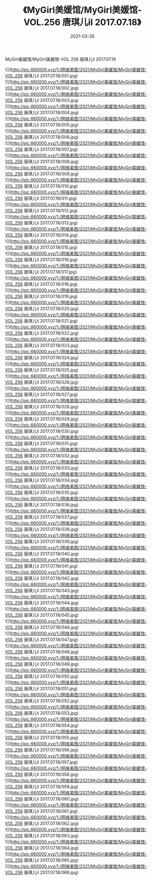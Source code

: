 ﻿---
layout: post
title:  《MyGirl美媛馆/MyGirl美媛馆-VOL.256 唐琪儿il 2017.07.18》
date:   2021-03-26
img: http://pic.660000.xyz/1:/网络美图/2021/MyGirl美媛馆/MyGirl美媛馆-VOL.256 唐琪儿il 2017.07.18/000.jpg
categories: [美女, 清纯, 唯美]
---

MyGirl美媛馆/MyGirl美媛馆-VOL.256 唐琪儿il 2017.07.18

 ![](http://pic.660000.xyz/1:/网络美图/2021/MyGirl美媛馆/MyGirl美媛馆-VOL.256 唐琪儿il 2017.07.18/001.jpg) <br>![](http://pic.660000.xyz/1:/网络美图/2021/MyGirl美媛馆/MyGirl美媛馆-VOL.256 唐琪儿il 2017.07.18/002.jpg) <br>![](http://pic.660000.xyz/1:/网络美图/2021/MyGirl美媛馆/MyGirl美媛馆-VOL.256 唐琪儿il 2017.07.18/003.jpg) <br>![](http://pic.660000.xyz/1:/网络美图/2021/MyGirl美媛馆/MyGirl美媛馆-VOL.256 唐琪儿il 2017.07.18/004.jpg) <br>![](http://pic.660000.xyz/1:/网络美图/2021/MyGirl美媛馆/MyGirl美媛馆-VOL.256 唐琪儿il 2017.07.18/005.jpg) <br>![](http://pic.660000.xyz/1:/网络美图/2021/MyGirl美媛馆/MyGirl美媛馆-VOL.256 唐琪儿il 2017.07.18/006.jpg) <br>![](http://pic.660000.xyz/1:/网络美图/2021/MyGirl美媛馆/MyGirl美媛馆-VOL.256 唐琪儿il 2017.07.18/007.jpg) <br>![](http://pic.660000.xyz/1:/网络美图/2021/MyGirl美媛馆/MyGirl美媛馆-VOL.256 唐琪儿il 2017.07.18/008.jpg) <br>![](http://pic.660000.xyz/1:/网络美图/2021/MyGirl美媛馆/MyGirl美媛馆-VOL.256 唐琪儿il 2017.07.18/009.jpg) <br>![](http://pic.660000.xyz/1:/网络美图/2021/MyGirl美媛馆/MyGirl美媛馆-VOL.256 唐琪儿il 2017.07.18/010.jpg) <br>![](http://pic.660000.xyz/1:/网络美图/2021/MyGirl美媛馆/MyGirl美媛馆-VOL.256 唐琪儿il 2017.07.18/011.jpg) <br>![](http://pic.660000.xyz/1:/网络美图/2021/MyGirl美媛馆/MyGirl美媛馆-VOL.256 唐琪儿il 2017.07.18/012.jpg) <br>![](http://pic.660000.xyz/1:/网络美图/2021/MyGirl美媛馆/MyGirl美媛馆-VOL.256 唐琪儿il 2017.07.18/013.jpg) <br>![](http://pic.660000.xyz/1:/网络美图/2021/MyGirl美媛馆/MyGirl美媛馆-VOL.256 唐琪儿il 2017.07.18/014.jpg) <br>![](http://pic.660000.xyz/1:/网络美图/2021/MyGirl美媛馆/MyGirl美媛馆-VOL.256 唐琪儿il 2017.07.18/015.jpg) <br>![](http://pic.660000.xyz/1:/网络美图/2021/MyGirl美媛馆/MyGirl美媛馆-VOL.256 唐琪儿il 2017.07.18/016.jpg) <br>![](http://pic.660000.xyz/1:/网络美图/2021/MyGirl美媛馆/MyGirl美媛馆-VOL.256 唐琪儿il 2017.07.18/017.jpg) <br>![](http://pic.660000.xyz/1:/网络美图/2021/MyGirl美媛馆/MyGirl美媛馆-VOL.256 唐琪儿il 2017.07.18/018.jpg) <br>![](http://pic.660000.xyz/1:/网络美图/2021/MyGirl美媛馆/MyGirl美媛馆-VOL.256 唐琪儿il 2017.07.18/019.jpg) <br>![](http://pic.660000.xyz/1:/网络美图/2021/MyGirl美媛馆/MyGirl美媛馆-VOL.256 唐琪儿il 2017.07.18/020.jpg) <br>![](http://pic.660000.xyz/1:/网络美图/2021/MyGirl美媛馆/MyGirl美媛馆-VOL.256 唐琪儿il 2017.07.18/021.jpg) <br>![](http://pic.660000.xyz/1:/网络美图/2021/MyGirl美媛馆/MyGirl美媛馆-VOL.256 唐琪儿il 2017.07.18/022.jpg) <br>![](http://pic.660000.xyz/1:/网络美图/2021/MyGirl美媛馆/MyGirl美媛馆-VOL.256 唐琪儿il 2017.07.18/023.jpg) <br>![](http://pic.660000.xyz/1:/网络美图/2021/MyGirl美媛馆/MyGirl美媛馆-VOL.256 唐琪儿il 2017.07.18/024.jpg) <br>![](http://pic.660000.xyz/1:/网络美图/2021/MyGirl美媛馆/MyGirl美媛馆-VOL.256 唐琪儿il 2017.07.18/025.jpg) <br>![](http://pic.660000.xyz/1:/网络美图/2021/MyGirl美媛馆/MyGirl美媛馆-VOL.256 唐琪儿il 2017.07.18/026.jpg) <br>![](http://pic.660000.xyz/1:/网络美图/2021/MyGirl美媛馆/MyGirl美媛馆-VOL.256 唐琪儿il 2017.07.18/027.jpg) <br>![](http://pic.660000.xyz/1:/网络美图/2021/MyGirl美媛馆/MyGirl美媛馆-VOL.256 唐琪儿il 2017.07.18/028.jpg) <br>![](http://pic.660000.xyz/1:/网络美图/2021/MyGirl美媛馆/MyGirl美媛馆-VOL.256 唐琪儿il 2017.07.18/029.jpg) <br>![](http://pic.660000.xyz/1:/网络美图/2021/MyGirl美媛馆/MyGirl美媛馆-VOL.256 唐琪儿il 2017.07.18/030.jpg) <br>![](http://pic.660000.xyz/1:/网络美图/2021/MyGirl美媛馆/MyGirl美媛馆-VOL.256 唐琪儿il 2017.07.18/031.jpg) <br>![](http://pic.660000.xyz/1:/网络美图/2021/MyGirl美媛馆/MyGirl美媛馆-VOL.256 唐琪儿il 2017.07.18/032.jpg) <br>![](http://pic.660000.xyz/1:/网络美图/2021/MyGirl美媛馆/MyGirl美媛馆-VOL.256 唐琪儿il 2017.07.18/033.jpg) <br>![](http://pic.660000.xyz/1:/网络美图/2021/MyGirl美媛馆/MyGirl美媛馆-VOL.256 唐琪儿il 2017.07.18/034.jpg) <br>![](http://pic.660000.xyz/1:/网络美图/2021/MyGirl美媛馆/MyGirl美媛馆-VOL.256 唐琪儿il 2017.07.18/035.jpg) <br>![](http://pic.660000.xyz/1:/网络美图/2021/MyGirl美媛馆/MyGirl美媛馆-VOL.256 唐琪儿il 2017.07.18/036.jpg) <br>![](http://pic.660000.xyz/1:/网络美图/2021/MyGirl美媛馆/MyGirl美媛馆-VOL.256 唐琪儿il 2017.07.18/037.jpg) <br>![](http://pic.660000.xyz/1:/网络美图/2021/MyGirl美媛馆/MyGirl美媛馆-VOL.256 唐琪儿il 2017.07.18/038.jpg) <br>![](http://pic.660000.xyz/1:/网络美图/2021/MyGirl美媛馆/MyGirl美媛馆-VOL.256 唐琪儿il 2017.07.18/039.jpg) <br>![](http://pic.660000.xyz/1:/网络美图/2021/MyGirl美媛馆/MyGirl美媛馆-VOL.256 唐琪儿il 2017.07.18/040.jpg) <br>![](http://pic.660000.xyz/1:/网络美图/2021/MyGirl美媛馆/MyGirl美媛馆-VOL.256 唐琪儿il 2017.07.18/041.jpg) <br>![](http://pic.660000.xyz/1:/网络美图/2021/MyGirl美媛馆/MyGirl美媛馆-VOL.256 唐琪儿il 2017.07.18/042.jpg) <br>![](http://pic.660000.xyz/1:/网络美图/2021/MyGirl美媛馆/MyGirl美媛馆-VOL.256 唐琪儿il 2017.07.18/043.jpg) <br>![](http://pic.660000.xyz/1:/网络美图/2021/MyGirl美媛馆/MyGirl美媛馆-VOL.256 唐琪儿il 2017.07.18/044.jpg) <br>![](http://pic.660000.xyz/1:/网络美图/2021/MyGirl美媛馆/MyGirl美媛馆-VOL.256 唐琪儿il 2017.07.18/045.jpg) <br>![](http://pic.660000.xyz/1:/网络美图/2021/MyGirl美媛馆/MyGirl美媛馆-VOL.256 唐琪儿il 2017.07.18/046.jpg) <br>![](http://pic.660000.xyz/1:/网络美图/2021/MyGirl美媛馆/MyGirl美媛馆-VOL.256 唐琪儿il 2017.07.18/047.jpg) <br>![](http://pic.660000.xyz/1:/网络美图/2021/MyGirl美媛馆/MyGirl美媛馆-VOL.256 唐琪儿il 2017.07.18/048.jpg) <br>![](http://pic.660000.xyz/1:/网络美图/2021/MyGirl美媛馆/MyGirl美媛馆-VOL.256 唐琪儿il 2017.07.18/049.jpg) <br>![](http://pic.660000.xyz/1:/网络美图/2021/MyGirl美媛馆/MyGirl美媛馆-VOL.256 唐琪儿il 2017.07.18/050.jpg) <br>![](http://pic.660000.xyz/1:/网络美图/2021/MyGirl美媛馆/MyGirl美媛馆-VOL.256 唐琪儿il 2017.07.18/051.jpg) <br>![](http://pic.660000.xyz/1:/网络美图/2021/MyGirl美媛馆/MyGirl美媛馆-VOL.256 唐琪儿il 2017.07.18/052.jpg) <br>![](http://pic.660000.xyz/1:/网络美图/2021/MyGirl美媛馆/MyGirl美媛馆-VOL.256 唐琪儿il 2017.07.18/053.jpg) <br>![](http://pic.660000.xyz/1:/网络美图/2021/MyGirl美媛馆/MyGirl美媛馆-VOL.256 唐琪儿il 2017.07.18/054.jpg) <br>![](http://pic.660000.xyz/1:/网络美图/2021/MyGirl美媛馆/MyGirl美媛馆-VOL.256 唐琪儿il 2017.07.18/055.jpg) <br>![](http://pic.660000.xyz/1:/网络美图/2021/MyGirl美媛馆/MyGirl美媛馆-VOL.256 唐琪儿il 2017.07.18/056.jpg) <br>![](http://pic.660000.xyz/1:/网络美图/2021/MyGirl美媛馆/MyGirl美媛馆-VOL.256 唐琪儿il 2017.07.18/057.jpg) <br>![](http://pic.660000.xyz/1:/网络美图/2021/MyGirl美媛馆/MyGirl美媛馆-VOL.256 唐琪儿il 2017.07.18/058.jpg) <br>![](http://pic.660000.xyz/1:/网络美图/2021/MyGirl美媛馆/MyGirl美媛馆-VOL.256 唐琪儿il 2017.07.18/059.jpg) <br>![](http://pic.660000.xyz/1:/网络美图/2021/MyGirl美媛馆/MyGirl美媛馆-VOL.256 唐琪儿il 2017.07.18/060.jpg) <br>![](http://pic.660000.xyz/1:/网络美图/2021/MyGirl美媛馆/MyGirl美媛馆-VOL.256 唐琪儿il 2017.07.18/061.jpg) <br>![](http://pic.660000.xyz/1:/网络美图/2021/MyGirl美媛馆/MyGirl美媛馆-VOL.256 唐琪儿il 2017.07.18/062.jpg) <br>![](http://pic.660000.xyz/1:/网络美图/2021/MyGirl美媛馆/MyGirl美媛馆-VOL.256 唐琪儿il 2017.07.18/063.jpg) <br>![](http://pic.660000.xyz/1:/网络美图/2021/MyGirl美媛馆/MyGirl美媛馆-VOL.256 唐琪儿il 2017.07.18/064.jpg) <br>![](http://pic.660000.xyz/1:/网络美图/2021/MyGirl美媛馆/MyGirl美媛馆-VOL.256 唐琪儿il 2017.07.18/065.jpg) <br>![](http://pic.660000.xyz/1:/网络美图/2021/MyGirl美媛馆/MyGirl美媛馆-VOL.256 唐琪儿il 2017.07.18/066.jpg) <br>